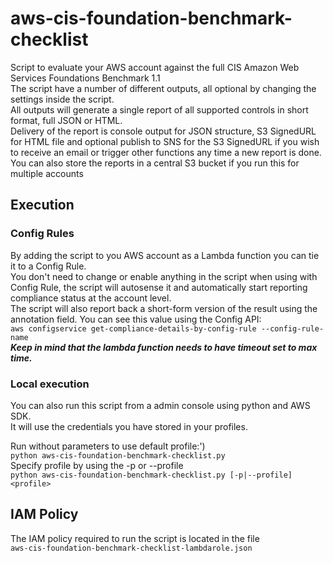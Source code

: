 # aws-cis-foundation-benchmark-checklist
Script to evaluate your AWS account against the full CIS Amazon Web Services
Foundations Benchmark 1.1  
The script have a number of different outputs, all optional by changing the
settings inside the script.  
All outputs will generate a single report of all supported controls in short
format, full JSON or HTML.  
Delivery of the report is console output for JSON structure, S3 SignedURL for
HTML file and optional publish to SNS for the S3 SignedURL if you wish to
receive an email or trigger other functions any time a new report is done.  
You can also store the reports in a central S3 bucket if you run this for
multiple accounts

## Execution
### Config Rules
By adding the script to you AWS account as a Lambda function you can tie it
to a Config Rule.  
You don't need to change or enable anything in the script when using with
Config Rule, the script will autosense it and automatically start reporting
compliance status at the account level.  
The script will also report back a short-form version of the result using
the annotation field. You can see this value using the Config API:  
```aws configservice get-compliance-details-by-config-rule --config-rule-name```  
***Keep in mind that the lambda function needs to have timeout set to max time.***

### Local execution
You can also run this script from a admin console using python and AWS SDK.  
It will use the credentials you have stored in your profiles.  

Run without parameters to use default profile:')  
```python aws-cis-foundation-benchmark-checklist.py```  
Specify profile by using the -p or --profile  
```python aws-cis-foundation-benchmark-checklist.py [-p|--profile] <profile>```  

## IAM Policy
The IAM policy required to run the script is located in the file  
```aws-cis-foundation-benchmark-checklist-lambdarole.json```
